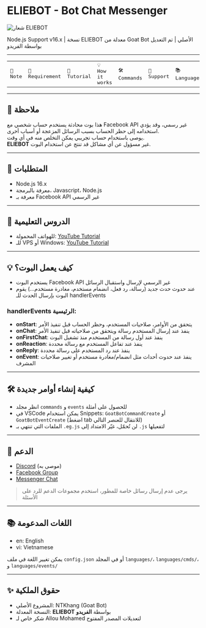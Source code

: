 # ELIEBOT - Bot Chat Messenger

![شعار ELIEBOT](https://i.ibb.co/PZxFWbhY/image.jpg)

Node.js Support v16.x | نسخة ELIEBOT معدلة من Goat Bot الأصلي | تم التعديل بواسطة الفريدو

---

<p align="center">
  <table>
    <tr>
      <td><a href="#-ملاحظة" style="text-decoration:none"><kbd>📝 Note</kbd></a></td>
      <td><a href="#-المتطلبات" style="text-decoration:none"><kbd>🚧 Requirement</kbd></a></td>
      <td><a href="#-الدروس-التعليمية" style="text-decoration:none"><kbd>📝 Tutorial</kbd></a></td>
      <td><a href="#-كيف-يعمل-البوت" style="text-decoration:none"><kbd>💡 How it works</kbd></a></td>
      <td><a href="#️-كيفية-إنشاء-أوامر-جديدة" style="text-decoration:none"><kbd>🛠️ Commands</kbd></a></td>
      <td><a href="#-الدعم" style="text-decoration:none"><kbd>💭 Support</kbd></a></td>
      <td><a href="#-اللغات-المدعومة" style="text-decoration:none"><kbd>📚 Languages</kbd></a></td>
      <td><a href="#-حقوق-الملكية" style="text-decoration:none"><kbd>✨ Copyright</kbd></a></td>
    </tr>
  </table>
</p>

---

## 📝 ملاحظة
هذا بوت محادثة يستخدم حساب شخصي مع Facebook API غير رسمي، وقد يؤدي استخدامه إلى حظر الحساب بسبب الرسائل المزعجة أو أسباب أخرى.  
يوصى باستخدام حساب تجريبي يمكن التخلص منه في أي وقت.  
**ELIEBOT** غير مسؤول عن أي مشاكل قد تنتج عن استخدام البوت.

---

## 🚧 المتطلبات
- Node.js 16.x  
- معرفة بالبرمجة، Javascript، Node.js  
- معرفة بـ Facebook API غير الرسمي

---

## 📝 الدروس التعليمية
- للهواتف المحمولة: [YouTube Tutorial](https://www.youtube.com/watch?v=grVeZ76HlgA)  
- للـ VPS أو Windows: [YouTube Tutorial](https://www.youtube.com/watch?v=uCbSYNQNEwY)  

---

## 💡 كيف يعمل البوت؟
- يستخدم البوت Facebook API غير الرسمي لإرسال واستقبال الرسائل  
- عند حدوث حدث جديد (رسالة، رد فعل، انضمام مستخدم، مغادرة مستخدم...) يقوم البوت بإرسال الحدث للـ handlerEvents  

### handlerEvents الرئيسية:
- **onStart**: يتحقق من الأوامر، صلاحيات المستخدم، وحظر الحساب قبل تنفيذ الأمر  
- **onChat**: ينفذ عند إرسال المستخدم رسالة ويتحقق من صلاحياته قبل تنفيذ الأمر  
- **onFirstChat**: ينفذ عند أول رسالة من المستخدم منذ تشغيل البوت  
- **onReaction**: ينفذ عند تفاعل المستخدم مع رسالة محددة  
- **onReply**: ينفذ عند رد المستخدم على رسالة محددة  
- **onEvent**: ينفذ عند حدوث أحداث مثل انضمام/مغادرة مستخدم أو تغيير صلاحيات المشرف  

---

## 🛠️ كيفية إنشاء أوامر جديدة
- انظر مجلد `commands` و `events` للحصول على أمثلة  
- في VSCode يمكن استخدام Snippets: `GoatBotCommandCreate` أو `GoatBotEventCreate` (اضغط tab للانتقال للعنصر التالي)  
- الملفات التي تنتهي بـ `.eg.js` لن تُحمّل، غيّر الامتداد إلى `.js` لتفعيلها

---

## 💭 الدعم
- [Discord](https://discord.com/invite/DbyGwmkpVY) (موصى به)  
- [Facebook Group](https://www.facebook.com/groups/goatbot)  
- [Messenger Chat](https://m.me/j/Abbq0B-nmkGJUl2C)  

> يرجى عدم إرسال رسائل خاصة للمطور، استخدم مجموعات الدعم للرد على الأسئلة  

---

## 📚 اللغات المدعومة
- en: English  
- vi: Vietnamese  

يمكن تغيير اللغة في ملف `config.json` أو في المجلد `languages/`، `languages/cmds/`، و `languages/events/`

---

## ✨ حقوق الملكية
- المشروع الأصلي: NTKhang (Goat Bot)  
- النسخة المعدلة: **ELIEBOT** بواسطة **الفريدو**  
- شكر خاص لـ Allou Mohamed لتعديلات المصدر المفتوح

